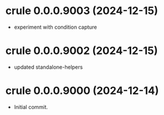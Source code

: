 <!-- NEWS.md is maintained by https://cynkra.github.io/fledge, do not edit -->

# crule 0.0.0.9003 (2024-12-15)

* experiment with condition capture


# crule 0.0.0.9002 (2024-12-15)

* updated standalone-helpers


# crule 0.0.0.9000 (2024-12-14)

* Initial commit.
